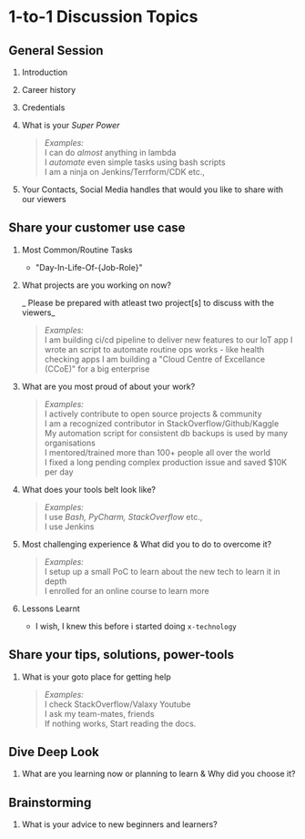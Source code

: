 # 1-to-1 Discussion Topics

## General Session

1. Introduction
1. Career history
1. Credentials
1. What is your _Super Power_

   > _Examples:_  
   > I can do _almost_ anything in lambda  
   > I _automate_ even simple tasks using bash scripts  
   > I am a ninja on Jenkins/Terrform/CDK etc.,

1. Your Contacts, Social Media handles that would you like to share with our viewers

## Share your customer use case

1. Most Common/Routine Tasks
   - "Day-In-Life-Of-{Job-Role}"
1. What projects are you working on now?

   _ Please be prepared with atleast two project[s] to discuss with the viewers_

   > _Examples:_  
   > I am building ci/cd pipeline to deliver new features to our IoT app
   > I wrote an script to automate routine ops works - like health checking apps
   > I am building a "Cloud Centre of Excellance (CCoE)" for a big enterprise

1. What are you most proud of about your work?

   > _Examples:_  
   > I actively contribute to open source projects & community  
   > I am a recognized contributor in StackOverflow/Github/Kaggle  
   > My automation script for consistent db backups is used by many organisations  
   > I mentored/trained more than 100+ people all over the world  
   > I fixed a long pending complex production issue and saved \$10K per day

1. What does your tools belt look like?

   > _Examples:_  
   > I use _Bash, PyCharm, StackOverflow_ etc.,  
   > I use Jenkins

1. Most challenging experience & What did you to do to overcome it?

   > _Examples:_  
   > I setup up a small PoC to learn about the new tech to learn it in depth  
   > I enrolled for an online course to learn more

1. Lessons Learnt
   - I wish, I knew this before i started doing `x-technology`

## Share your tips, solutions, power-tools

1. What is your goto place for getting help

   > _Examples:_  
   > I check StackOverflow/Valaxy Youtube  
   > I ask my team-mates, friends  
   > If nothing works, Start reading the docs.

## Dive Deep Look

1. What are you learning now or planning to learn & Why did you choose it?

## Brainstorming

1. What is your advice to new beginners and learners?
